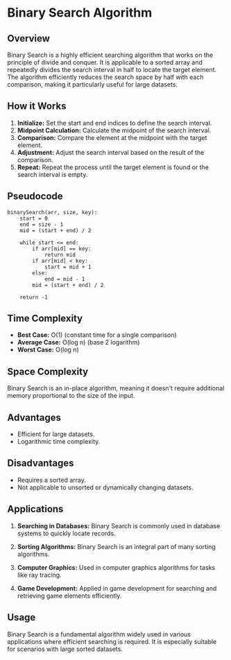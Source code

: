 # Binary Search Algorithm

## Overview

Binary Search is a highly efficient searching algorithm that works on the principle of divide and conquer. It is applicable to a sorted array and repeatedly divides the search interval in half to locate the target element. The algorithm efficiently reduces the search space by half with each comparison, making it particularly useful for large datasets.

## How it Works

1. **Initialize:** Set the start and end indices to define the search interval.
2. **Midpoint Calculation:** Calculate the midpoint of the search interval.
3. **Comparison:** Compare the element at the midpoint with the target element.
4. **Adjustment:** Adjust the search interval based on the result of the comparison.
5. **Repeat:** Repeat the process until the target element is found or the search interval is empty.


## Pseudocode

```plaintext
binarySearch(arr, size, key):
    start = 0
    end = size - 1
    mid = (start + end) / 2

    while start <= end:
        if arr[mid] == key:
            return mid
        if arr[mid] < key:
            start = mid + 1
        else:
            end = mid - 1
        mid = (start + end) / 2

    return -1
```

## Time Complexity

- **Best Case:** O(1) (constant time for a single comparison)
- **Average Case:** O(log n) (base 2 logarithm)
- **Worst Case:** O(log n)

## Space Complexity

Binary Search is an in-place algorithm, meaning it doesn't require additional memory proportional to the size of the input.

## Advantages

- Efficient for large datasets.
- Logarithmic time complexity.

## Disadvantages

- Requires a sorted array.
- Not applicable to unsorted or dynamically changing datasets.

## Applications

1. **Searching in Databases:**
   Binary Search is commonly used in database systems to quickly locate records.

2. **Sorting Algorithms:**
   Binary Search is an integral part of many sorting algorithms.

3. **Computer Graphics:**
   Used in computer graphics algorithms for tasks like ray tracing.

4. **Game Development:**
   Applied in game development for searching and retrieving game elements efficiently.

## Usage

Binary Search is a fundamental algorithm widely used in various applications where efficient searching is required. It is especially suitable for scenarios with large sorted datasets.
